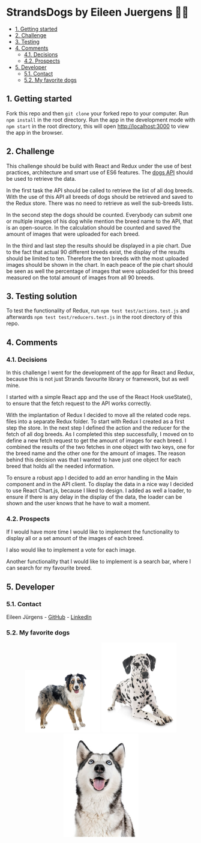 # StrandsDogs by Eileen Juergens 🐕‍🦺

- [1. Getting started](#1-getting-started)
- [2. Challenge](#2-challenge)
- [3. Testing](#3-testing)
- [4. Comments](#4-comments)
  - [4.1. Decisions](#41-decisions)
  - [4.2. Prospects](#42-prospects)
- [5. Developer](#5-Developer)
  - [5.1. Contact](#51-Contact)
  - [5.2. My favorite dogs](#52-my-favorite-dogs)

## 1. Getting started
Fork this repo and then `git clone` your forked repo to your computer. Run `npm install` in the root directory. Run the app in the development mode with `npm start` in the root directory, this will open [http://localhost:3000](http://localhost:3000) to view the app in the browser.

## 2. Challenge
This challenge should be build with React and Redux under the use of best practices, architecture and smart use of ES6 features. The [dogs API](https://dog.ceo/dog-api/documentation/​) should be used to retrieve the data.

In the first task the API should be called to retrieve the list of all dog breeds. With the use of this API all breeds of dogs should be retrieved and saved to the Redux store. There was no need to retrieve as well the sub-breeds lists. 

In the second step the dogs should be counted. Everybody can submit one or multiple images of his dog while mention the breed name to the API, that is an open-source. In the calculation should be counted and saved the amount of images that were uploaded for each breed. 

In the third and last step the results should be displayed in a pie chart. Due to the fact that actual 90 different breeds exist, the display of the results should be limited to ten. Therefore the ten breeds with the most uploaded images should be shown in the chart. In each peace of the pie chart should be seen as well the percentage of images that were uploaded for this breed measured on the total amount of images from all 90 breeds.

## 3. Testing solution
To test the functionality of Redux, run `npm test test/actions.test.js` and afterwards `npm test test/reducers.test.js` in the root directory of this repo.

## 4. Comments

### 4.1. Decisions
In this challenge I went for the development of the app for React and Redux, because this is not just Strands favourite library or framework, but as well mine.  

I started with a simple React app and the use of the React Hook useState(), to ensure that the fetch request to the API works correctly. 

With the implantation of Redux I decided to move all the related code reps. files into a separate Redux folder.  To start with Redux I created as a first step the store. In the next step I defined the action and the reducer for the fetch of all dog breeds. As I completed this step successfully, I moved on to define a new fetch request to get the amount of images for each breed. I combined the results of the two fetches in one object with two keys, one for the breed name  and the other one for the amount of images. The reason behind this decision was that I wanted to have just one object for each breed that holds all the needed information. 

To ensure a robust app I decided to add an error handling in the Main component and in the API client.  To display the data in a nice way I decided to use React Chart.js, because I liked to design. I added as well a loader, to ensure if there is any delay in the display of the data, the loader can be shown and the user knows that he have to wait a moment.

### 4.2. Prospects
If I would have more time I would like to implement the functionality to display all or a set amount of the images of each breed. 

I also would like to implement a vote for each image. 

Another functionality that I would like to implement is a search bar, where I can search for my favourite breed.

## 5. Developer

### 5.1. Contact
Eileen Jürgens - [GitHub](https://github.com/EileenJuergens) - [LinkedIn](https://www.linkedin.com/in/eileen-jürgens-462595154/) 

### 5.2. My favorite dogs
<p align='center'>
  <img width='200' src='./src/assets/australianShepherd.jpg'/>
  <img width='200' src='./src/assets/dalmatian.jpg'/>
  <img width='200' src='./src/assets/husky.jpg'/>
</p>
